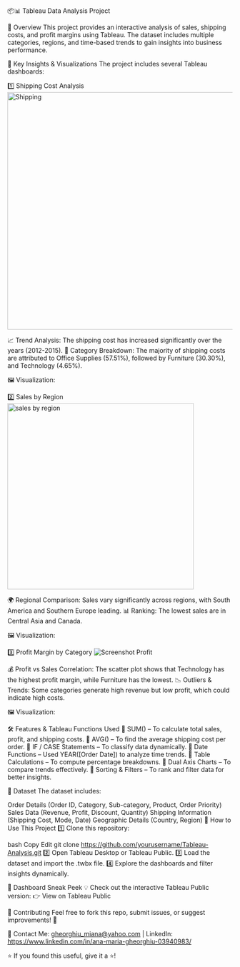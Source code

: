 
📦📊 Tableau Data Analysis Project


🚀 Overview
This project provides an interactive analysis of sales, shipping costs, and profit margins using Tableau. The dataset includes multiple categories, regions, and time-based trends to gain insights into business performance.

📌 Key Insights & Visualizations
The project includes several Tableau dashboards:

1️⃣ Shipping Cost Analysis
<img width="532" alt="Shipping " src="https://github.com/user-attachments/assets/77505538-c786-40e9-81b0-a74a32f0a7b4" />

📈 Trend Analysis: The shipping cost has increased significantly over the years (2012-2015).
🎯 Category Breakdown: The majority of shipping costs are attributed to Office Supplies (57.51%), followed by Furniture (30.30%), and Technology (4.65%).

🖼 Visualization:

2️⃣ Sales by Region
<img width="417" alt="sales by region" src="https://github.com/user-attachments/assets/76994192-7f0f-495f-a418-3e4cc5f8fee3" />

🌍 Regional Comparison: Sales vary significantly across regions, with South America and Southern Europe leading.
📊 Ranking: The lowest sales are in Central Asia and Canada.

🖼 Visualization:

3️⃣ Profit Margin by Category
![Screenshot Profit ](https://github.com/user-attachments/assets/406b2c60-93d9-4f92-b8b2-8b67e7fbe42c)

💰 Profit vs Sales Correlation: The scatter plot shows that Technology has the highest profit margin, while Furniture has the lowest.
📉 Outliers & Trends: Some categories generate high revenue but low profit, which could indicate high costs.

🖼 Visualization:

🛠️ Features & Tableau Functions Used
🔹 SUM() – To calculate total sales, profit, and shipping costs.
🔹 AVG() – To find the average shipping cost per order.
🔹 IF / CASE Statements – To classify data dynamically.
🔹 Date Functions – Used YEAR([Order Date]) to analyze time trends.
🔹 Table Calculations – To compute percentage breakdowns.
🔹 Dual Axis Charts – To compare trends effectively.
🔹 Sorting & Filters – To rank and filter data for better insights.

📂 Dataset
The dataset includes:

Order Details (Order ID, Category, Sub-category, Product, Order Priority)
Sales Data (Revenue, Profit, Discount, Quantity)
Shipping Information (Shipping Cost, Mode, Date)
Geographic Details (Country, Region)
🎯 How to Use This Project
1️⃣ Clone this repository:

bash
Copy
Edit
git clone https://github.com/yourusername/Tableau-Analysis.git
2️⃣ Open Tableau Desktop or Tableau Public.
3️⃣ Load the dataset and import the .twbx file.
4️⃣ Explore the dashboards and filter insights dynamically.

🎨 Dashboard Sneak Peek
💡 Check out the interactive Tableau Public version:
👉 View on Tableau Public

🤝 Contributing
Feel free to fork this repo, submit issues, or suggest improvements! 🎉

📧 Contact Me: gheorghiu_miana@yahoo.com | LinkedIn: https://www.linkedin.com/in/ana-maria-gheorghiu-03940983/

⭐ If you found this useful, give it a ⭐!
